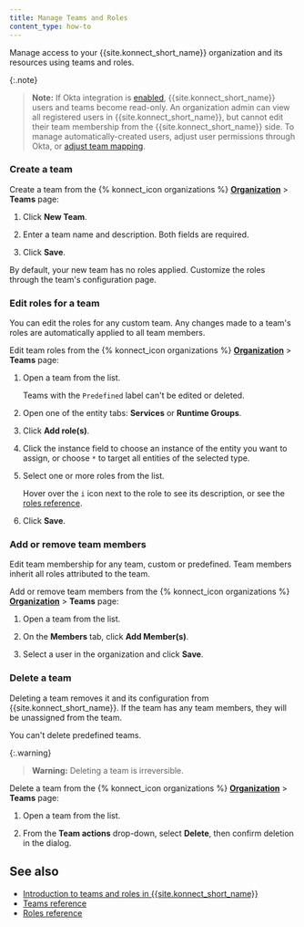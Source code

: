 ```yaml
---
title: Manage Teams and Roles
content_type: how-to
---
```


Manage access to your {{site.konnect_short_name}} organization and its
resources using teams and roles.

{:.note}
> **Note:** If Okta integration is [enabled](/konnect/org-management/okta-idp/),
{{site.konnect_short_name}} users and teams become read-only. An organization
admin can view all registered users in {{site.konnect_short_name}}, but cannot
edit their team membership from the {{site.konnect_short_name}} side. To manage
automatically-created users, adjust user permissions through Okta, or
[adjust team mapping](/konnect/org-management/okta-idp/#map-teams-to-groups).

### Create a team

Create a team from the {% konnect_icon organizations %} [**Organization**](https://cloud.konghq.com/organization/) > **Teams** page:

1. Click **New Team**.

1. Enter a team name and description. Both fields are required.

1. Click **Save**.

By default, your new team has no roles applied. Customize the roles through the team's
configuration page.

### Edit roles for a team

You can edit the roles for any custom team. Any changes made to a team's roles
are automatically applied to all team members.

Edit team roles from the {% konnect_icon organizations %} [**Organization**](https://cloud.konghq.com/organization/) > **Teams** page:

1. Open a team from the list.

    Teams with the `Predefined` label can't be edited or deleted.

1. Open one of the entity tabs: **Services** or **Runtime Groups**.

1. Click **Add role(s)**.

1. Click the instance field to choose an instance of the entity you want to assign, or choose `*` to target all entities of the selected type.

1. Select one or more roles from the list.

    Hover over the `i` icon next to the role to see its description,
    or see the [roles reference](/konnect/org-management/teams-and-roles/roles-reference/).

1. Click **Save**.


### Add or remove team members

Edit team membership for any team, custom or predefined.
Team members inherit all roles attributed to the team.

Add or remove team members from the {% konnect_icon organizations %} [**Organization**](https://cloud.konghq.com/organization/) > **Teams** page:

1. Open a team from the list.

1. On the **Members** tab, click **Add Member(s)**.

1. Select a user in the organization and click **Save**.

### Delete a team

Deleting a team removes it and its configuration from
{{site.konnect_short_name}}. If the team has any team members, they will be
unassigned from the team.

You can't delete predefined teams.

{:.warning}
> **Warning:** Deleting a team is irreversible.

Delete a team from the {% konnect_icon organizations %} [**Organization**](https://cloud.konghq.com/organization/) > **Teams** page:

1. Open a team from the list.

1. From the **Team actions** drop-down, select **Delete**, then confirm deletion in the dialog.

## See also

* [Introduction to teams and roles in {{site.konnect_short_name}}](/konnect/org-management/teams-and-roles/)
* [Teams reference](/konnect/org-management/teams-and-roles/teams-reference/)
* [Roles reference](/konnect/org-management/teams-and-roles/roles-reference/)
